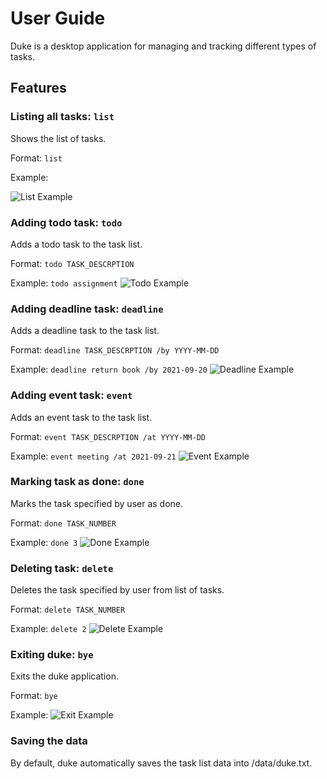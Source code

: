 # User Guide
Duke is a desktop application for managing and tracking different types of tasks.
## Features 

### Listing all tasks: `list`

Shows the list of tasks.

Format: `list`

Example:

![List Example](./images/listexample.png)

### Adding todo task: `todo`

Adds a todo task to the task list.

Format: `todo TASK_DESCRPTION`

Example: `todo assignment`
![Todo Example](./images/todoexample.png)

### Adding deadline task: `deadline`

Adds a deadline task to the task list.

Format: `deadline TASK_DESCRPTION /by YYYY-MM-DD`

Example: `deadline return book /by 2021-09-20`
![Deadline Example](./images/deadlineexample.png)

### Adding event task: `event`

Adds an event task to the task list.

Format: `event TASK_DESCRPTION /at YYYY-MM-DD`

Example: `event meeting /at 2021-09-21`
![Event Example](./images/eventexample.png)

### Marking task as done: `done`

Marks the task specified by user as done.

Format: `done TASK_NUMBER`

Example: `done 3`
![Done Example](./images/doneexample.png)

### Deleting task: `delete`

Deletes the task specified by user from list of tasks.

Format: `delete TASK_NUMBER`

Example: `delete 2`
![Delete Example](./images/deleteexample.png)

### Exiting duke: `bye`

Exits the duke application.

Format: `bye`

Example:
![Exit Example](./images/exitexample.png)

### Saving the data

By default, duke automatically saves the task list data into /data/duke.txt.


